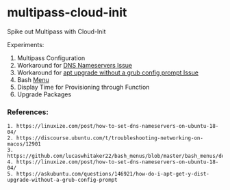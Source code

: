 # multipass-cloud-init
Spike out Multipass with Cloud-Init

Experiments:
1. Multipass Configuration
2. Workaround for [DNS Nameservers Issue](https://linuxize.com/post/how-to-set-dns-nameservers-on-ubuntu-18-04/)
3. Workaround for [apt upgrade without a grub config prompt Issue](https://askubuntu.com/questions/146921/how-do-i-apt-get-y-dist-upgrade-without-a-grub-config-prompt)
4. Bash [Menu](https://github.com/lucaswhitaker22/bash_menus/blob/master/bash_menus/demo.sh)
5. Display Time for Provisioning through Function
6. Upgrade Packages

### References:

    1. https://linuxize.com/post/how-to-set-dns-nameservers-on-ubuntu-18-04/
    2. https://discourse.ubuntu.com/t/troubleshooting-networking-on-macos/12901
    3. https://github.com/lucaswhitaker22/bash_menus/blob/master/bash_menus/demo.sh
    4. https://linuxize.com/post/how-to-set-dns-nameservers-on-ubuntu-18-04/
    5. https://askubuntu.com/questions/146921/how-do-i-apt-get-y-dist-upgrade-without-a-grub-config-prompt
